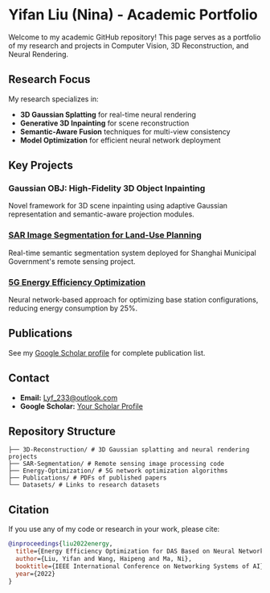 # Yifan Liu (Nina) - Academic Portfolio

Welcome to my academic GitHub repository! This page serves as a portfolio of my research and projects in Computer Vision, 3D Reconstruction, and Neural Rendering.

## Research Focus

My research specializes in:
- **3D Gaussian Splatting** for real-time neural rendering
- **Generative 3D Inpainting** for scene reconstruction
- **Semantic-Aware Fusion** techniques for multi-view consistency
- **Model Optimization** for efficient neural network deployment

## Key Projects

### Gaussian OBJ: High-Fidelity 3D Object Inpainting
Novel framework for 3D scene inpainting using adaptive Gaussian representation and semantic-aware projection modules.

### [SAR Image Segmentation for Land-Use Planning](https://github.com/yifan-liu0715/GHY_ImageSegmentation)
Real-time semantic segmentation system deployed for Shanghai Municipal Government's remote sensing project.

### [5G Energy Efficiency Optimization](https://github.com/yifan-liu0715/ML-Learning-For-DAS-System-in-wireless-communication)
Neural network-based approach for optimizing base station configurations, reducing energy consumption by 25%.

## Publications

See my [Google Scholar profile](https://scholar.google.com/citations?hl=en&user=P-T-a8UAAAAJ) for complete publication list.

## Contact

- **Email:** Lyf_233@outlook.com
- **Google Scholar:** [Your Scholar Profile](https://scholar.google.com/citations?hl=en&user=P-T-a8UAAAAJ)

## Repository Structure
 ```
├── 3D-Reconstruction/ # 3D Gaussian splatting and neural rendering projects
├── SAR-Segmentation/ # Remote sensing image processing code
├── Energy-Optimization/ # 5G network optimization algorithms
├── Publications/ # PDFs of published papers
└── Datasets/ # Links to research datasets
 ```
## Citation

If you use any of my code or research in your work, please cite:

```bibtex
@inproceedings{liu2022energy,
  title={Energy Efficiency Optimization for DAS Based on Neural Network},
  author={Liu, Yifan and Wang, Haipeng and Ma, Ni},
  booktitle={IEEE International Conference on Networking Systems of AI},
  year={2022}
}
